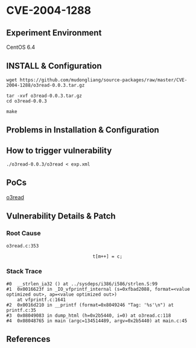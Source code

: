 # CVE-2004-1288

## Experiment Environment

CentOS 6.4

## INSTALL & Configuration

```
wget https://github.com/mudongliang/source-packages/raw/master/CVE-2004-1288/o3read-0.0.3.tar.gz

tar -xvf o3read-0.0.3.tar.gz
cd o3read-0.0.3

make
```

## Problems in Installation & Configuration

## How to trigger vulnerability

```
./o3read-0.0.3/o3read < exp.xml
```

## PoCs

[o3read](http://securesoftware.list.cr.yp.to/archive/0/42)

## Vulnerability Details & Patch

### Root Cause

```
o3read.c:353

                                t[m++] = c;
```

### Stack Trace

```
#0  __strlen_ia32 () at ../sysdeps/i386/i586/strlen.S:99
#1  0x0016623f in _IO_vfprintf_internal (s=0xfbad2088, format=<value optimized out>, ap=<value optimized out>)
    at vfprintf.c:1641
#2  0x0016d210 in __printf (format=0x8049246 "Tag: '%s'\n") at printf.c:35
#3  0x08049083 in dump_html (h=0x2b5440, i=0) at o3read.c:118
#4  0x08048765 in main (argc=134514489, argv=0x2b5440) at main.c:45
```

## References

